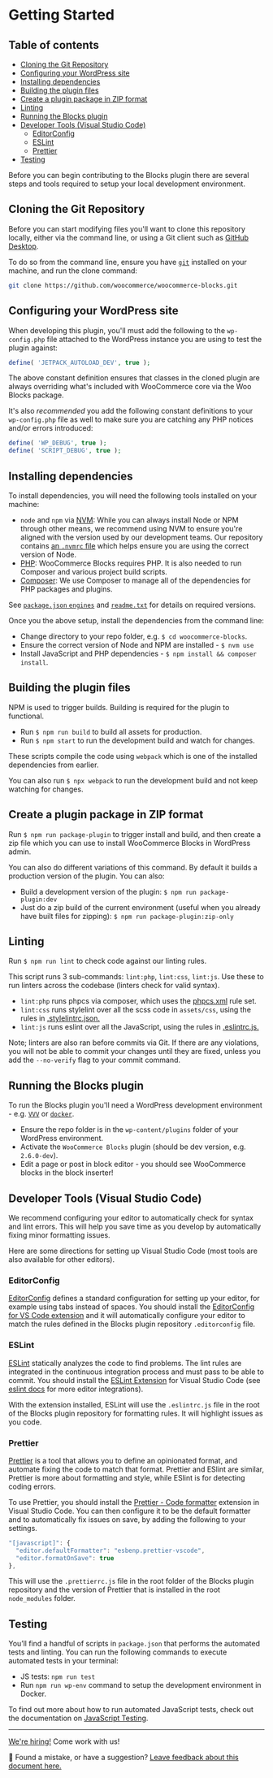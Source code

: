# Getting Started <!-- omit in toc -->

## Table of contents <!-- omit in toc -->

-   [Cloning the Git Repository](#cloning-the-git-repository)
-   [Configuring your WordPress site](#configuring-your-wordpress-site)
-   [Installing dependencies](#installing-dependencies)
-   [Building the plugin files](#building-the-plugin-files)
-   [Create a plugin package in ZIP format](#create-a-plugin-package-in-zip-format)
-   [Linting](#linting)
-   [Running the Blocks plugin](#running-the-blocks-plugin)
-   [Developer Tools (Visual Studio Code)](#developer-tools-visual-studio-code)
    -   [EditorConfig](#editorconfig)
    -   [ESLint](#eslint)
    -   [Prettier](#prettier)
-   [Testing](#testing)

Before you can begin contributing to the Blocks plugin there are several steps and tools required to setup your local development environment.

## Cloning the Git Repository

Before you can start modifying files you'll want to clone this repository locally, either via the command line, or using a Git client such as [GitHub Desktop](https://desktop.github.com/).

To do so from the command line, ensure you have [`git`](https://git-scm.com) installed on your machine, and run the clone command:

```sh
git clone https://github.com/woocommerce/woocommerce-blocks.git
```

## Configuring your WordPress site

When developing this plugin, you'll must add the following to the `wp-config.php` file attached to the WordPress instance you are using to test the plugin against:

```php
define( 'JETPACK_AUTOLOAD_DEV', true );
```

The above constant definition ensures that classes in the cloned plugin are always overriding what's included with WooCommerce core via the Woo Blocks package.

It's also _recommended_ you add the following constant definitions to your `wp-config.php` file as well to make sure you are catching any PHP notices and/or errors introduced:

```php
define( 'WP_DEBUG', true );
define( 'SCRIPT_DEBUG', true );
```

## Installing dependencies

To install dependencies, you will need the following tools installed on your machine:

-   `node` and `npm` via [NVM](https://github.com/nvm-sh/nvm#installing-and-updating): While you can always install Node or NPM through other means, we recommend using NVM to ensure you're aligned with the version used by our development teams. Our repository contains [an `.nvmrc` file](../../.nvmrc) which helps ensure you are using the correct version of Node.
-   [PHP](https://www.php.net/manual/en/install.php): WooCommerce Blocks requires PHP. It is also needed to run Composer and various project build scripts.
-   [Composer](https://getcomposer.org/doc/00-intro.md): We use Composer to manage all of the dependencies for PHP packages and plugins.

See [`package.json` `engines`](../../package.json) and [`readme.txt`](../../readme.txt#L6) for details on required versions.

<!--  -->

Once you the above setup, install the dependencies from the command line:

-   Change directory to your repo folder, e.g. `$ cd woocommerce-blocks`.
-   Ensure the correct version of Node and NPM are installed - `$ nvm use`
-   Install JavaScript and PHP dependencies - `$ npm install && composer install`.

## Building the plugin files

NPM is used to trigger builds. Building is required for the plugin to functional.

-   Run `$ npm run build` to build all assets for production.
-   Run `$ npm start` to run the development build and watch for changes.

These scripts compile the code using `webpack` which is one of the installed dependencies from earlier.

You can also run `$ npx webpack` to run the development build and not keep watching for changes.

## Create a plugin package in ZIP format

Run `$ npm run package-plugin` to trigger install and build, and then create a zip file which you can use to install WooCommerce Blocks in WordPress admin.

You can also do different variations of this command. By default it builds a production version of the plugin. You can also:

-   Build a development version of the plugin: `$ npm run package-plugin:dev`
-   Just do a zip build of the current environment (useful when you already have built files for zipping): `$ npm run package-plugin:zip-only`

## Linting

Run `$ npm run lint` to check code against our linting rules.

This script runs 3 sub-commands: `lint:php`, `lint:css`, `lint:js`. Use these to run linters across the codebase (linters check for valid syntax).

-   `lint:php` runs phpcs via composer, which uses the [phpcs.xml](../../phpcs.xml) rule set.
-   `lint:css` runs stylelint over all the scss code in `assets/css`, using the rules in [.stylelintrc.json.](../../.stylelintrc.json)
-   `lint:js` runs eslint over all the JavaScript, using the rules in [.eslintrc.js.](../../.eslintrc.js)

Note; linters are also ran before commits via Git. If there are any violations, you will not be able to commit your changes until they are fixed, unless you add the `--no-verify` flag to your commit command.

## Running the Blocks plugin

To run the Blocks plugin you'll need a WordPress development environment - e.g. [`VVV`](https://varyingvagrantvagrants.org) or [`docker`](https://www.docker.com).

-   Ensure the repo folder is in the `wp-content/plugins` folder of your WordPress environment.
-   Activate the `WooCommerce Blocks` plugin (should be dev version, e.g. `2.6.0-dev`).
-   Edit a page or post in block editor - you should see WooCommerce blocks in the block inserter!

## Developer Tools (Visual Studio Code)

We recommend configuring your editor to automatically check for syntax and lint errors. This will help you save time as you develop by automatically fixing minor formatting issues.

Here are some directions for setting up Visual Studio Code (most tools are also available for other editors).

### EditorConfig

[EditorConfig](https://editorconfig.org/) defines a standard configuration for setting up your editor, for example using tabs instead of spaces. You should install the [EditorConfig for VS Code extension](https://marketplace.visualstudio.com/items?itemName=editorconfig.editorconfig) and it will automatically configure your editor to match the rules defined in the Blocks plugin repository `.editorconfig` file.

### ESLint

[ESLint](https://eslint.org/) statically analyzes the code to find problems. The lint rules are integrated in the continuous integration process and must pass to be able to commit. You should install the [ESLint Extension](https://marketplace.visualstudio.com/items?itemName=dbaeumer.vscode-eslint) for Visual Studio Code (see [eslint docs](https://eslint.org/docs/user-guide/integrations) for more editor integrations).

With the extension installed, ESLint will use the `.eslintrc.js` file in the root of the Blocks plugin repository for formatting rules. It will highlight issues as you code.

### Prettier

[Prettier](https://prettier.io/) is a tool that allows you to define an opinionated format, and automate fixing the code to match that format. Prettier and ESlint are similar, Prettier is more about formatting and style, while ESlint is for detecting coding errors.

To use Prettier, you should install the [Prettier - Code formatter](https://marketplace.visualstudio.com/items?itemName=esbenp.prettier-vscode) extension in Visual Studio Code. You can then configure it to be the default formatter and to automatically fix issues on save, by adding the following to your settings.

```js
"[javascript]": {
  "editor.defaultFormatter": "esbenp.prettier-vscode",
  "editor.formatOnSave": true
},
```

This will use the `.prettierrc.js` file in the root folder of the Blocks plugin repository and the version of Prettier that is installed in the root `node_modules` folder.

## Testing

You’ll find a handful of scripts in `package.json` that performs the automated tests and linting. You can run the following commands to execute automated tests in your terminal:

-   JS tests: `npm run test`
-   Run `npm run wp-env` command to setup the development environment in Docker.

To find out more about how to run automated JavaScript tests, check out the documentation on [JavaScript Testing](javascript-testing.md).

<!-- FEEDBACK -->

---

[We're hiring!](https://woocommerce.com/careers/) Come work with us!

🐞 Found a mistake, or have a suggestion? [Leave feedback about this document here.](https://github.com/woocommerce/woocommerce-blocks/issues/new?assignees=&labels=type%3A+documentation&template=--doc-feedback.md&title=Feedback%20on%20./docs/contributors/getting-started.md)

<!-- /FEEDBACK -->
